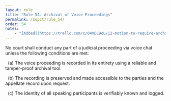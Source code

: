 ```yaml
---
layout: rule
title: "Rule 54. Archival of Voice Proceedings"
permalink: /supct/rule_54/
order: 54
notes:
    - "[Added](https://trello.com/c/04VDL9cL/12-motion-to-require-archival-of-voice-proceedings) on May 31st, 2025"
---
```


No court shall conduct any part of a judicial proceeding via voice chat unless the following conditions are met:

&nbsp;&nbsp;(a) The voice proceeding is recorded in its entirety using a reliable and tamper-proof archival tool.

&nbsp;&nbsp;(b) The recording is preserved and made accessible to the parties and the appellate record upon request.

&nbsp;&nbsp;(c) The identity of all speaking participants is verifiably known and logged.
